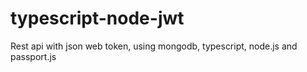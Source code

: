 # typescript-node-jwt
Rest api with json web token, using mongodb, typescript, node.js and passport.js
